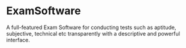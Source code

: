 # ExamSoftware
A full-featured Exam Software for conducting tests such as aptitude, subjective, technical etc transparently with a descriptive and powerful interface. 

